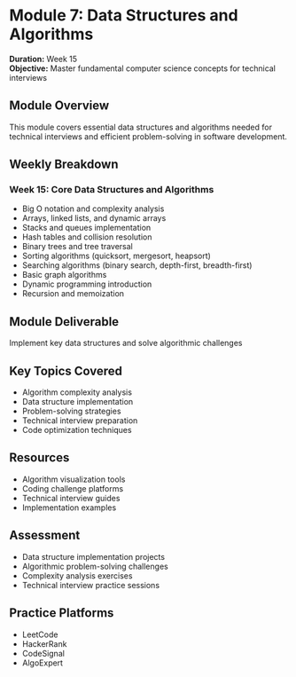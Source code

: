 # Module 7: Data Structures and Algorithms

**Duration:** Week 15  
**Objective:** Master fundamental computer science concepts for technical interviews

## Module Overview

This module covers essential data structures and algorithms needed for technical interviews and efficient problem-solving in software development.

## Weekly Breakdown

### Week 15: Core Data Structures and Algorithms
- Big O notation and complexity analysis
- Arrays, linked lists, and dynamic arrays
- Stacks and queues implementation
- Hash tables and collision resolution
- Binary trees and tree traversal
- Sorting algorithms (quicksort, mergesort, heapsort)
- Searching algorithms (binary search, depth-first, breadth-first)
- Basic graph algorithms
- Dynamic programming introduction
- Recursion and memoization

## Module Deliverable
Implement key data structures and solve algorithmic challenges

## Key Topics Covered
- Algorithm complexity analysis
- Data structure implementation
- Problem-solving strategies
- Technical interview preparation
- Code optimization techniques

## Resources
- Algorithm visualization tools
- Coding challenge platforms
- Technical interview guides
- Implementation examples

## Assessment
- Data structure implementation projects
- Algorithmic problem-solving challenges
- Complexity analysis exercises
- Technical interview practice sessions

## Practice Platforms
- LeetCode
- HackerRank
- CodeSignal
- AlgoExpert
